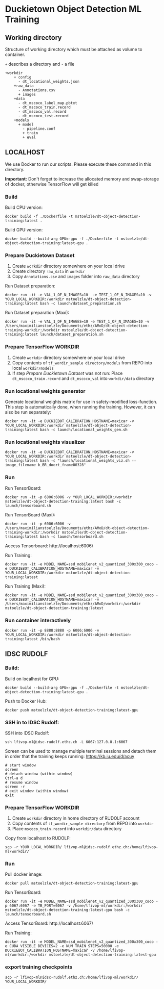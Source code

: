 # Duckietown Object Detection ML Training
## Working directory
Structure of working directory which must be attached as volume to container.

`+` describes a directory and `-` a file
```
+workdir
    + config
      - dt_locational_weights.json
    +raw_data
      - Annotations.csv
      + images
    +data
      - dt_mscoco_label_map.pbtxt
      - dt_mscoco_train.record
      - dt_mscoco_val.record
      - dt_mscoco_test.record
    +models
      + model
        - pipeline.conf
        + train
        + eval
```
## LOCALHOST
We use Docker to run our scripts. Please execute these command in this directory.

**Important:** Don't forget to increase the allocated memory and swap-storage of docker, otherwise TensorFlow will get killed
### Build
Build CPU version:
```
docker build -f ./Dockerfile -t mstoelzle/dt-object-detection-training:latest .
```
Build GPU version:
```
docker build --build-arg GPU=-gpu -f ./Dockerfile -t mstoelzle/dt-object-detection-training:latest-gpu .
```

### Prepare Duckietown Dataset
1. Create `workdir` directory somewhere on your local drive
2. Create directory `raw_data` in `workdir`
3. Copy `Annotations.csv` and `images` folder into `raw_data` directory

Run Dataset preparation:
```
docker run -it -e VAL_1_OF_N_IMAGES=10  -e TEST_1_OF_N_IMAGES=10 -v YOUR_LOCAL_WORKDIR:/workdir mstoelzle/dt-object-detection-training:latest bash -c launch/dataset_preparation.sh
```

Run Dataset preparation (Maxi):
```
docker run -it -e VAL_1_OF_N_IMAGES=10 -e TEST_1_OF_N_IMAGES=10 -v /Users/maximilianstoelzle/Documents/ethz/AMoD/dt-object-detection-training-workdir:/workdir mstoelzle/dt-object-detection-training:latest launch/dataset_preparation.sh
```

### Prepare TensorFlow WORKDIR
1. Create `workdir` directory somewhere on your local drive
2. Copy contents of `tf_wordir_sample directory/models` from REPO into local `workdir/models`
3. If step _Prepare Duckietown Dataset_ was not run: Place `dt_mscoco_train.record` and `dt_mscoco_val` into `workdir/data` directory

### Run locational weights generator
Generate locational weights matrix for use in safety-modified loss-function.
This step is automatically done, when running the training. However, it can also be run separately:
```
docker run -it -e DUCKIEBOT_CALIBRATION_HOSTNAME=maxicar -v YOUR_LOCAL_WORKDIR:/workdir mstoelzle/dt-object-detection-training:latest bash -c launch/locational_weights_gen.sh
```

### Run locational weights visualizer
```
docker run -it -e DUCKIEBOT_CALIBRATION_HOSTNAME=maxicar -v YOUR_LOCAL_WORKDIR:/workdir mstoelzle/dt-object-detection-training:latest bash -c "launch/locational_weights_viz.sh --image_filename b_BR_doort_frame00328"
```

### Run
Run TensorBoard:
```
docker run -it -p 6006:6006 -v YOUR_LOCAL_WORKDIR:/workdir mstoelzle/dt-object-detection-training:latest bash -c launch/tensorboard.sh
```

Run TensorBoard (Maxi):
```
docker run -it -p 6006:6006 -v /Users/maximilianstoelzle/Documents/ethz/AMoD/dt-object-detection-training-workdir:/workdir mstoelzle/dt-object-detection-training:latest bash -c launch/tensorboard.sh
```

Access Tensorboard: http://localhost:6006/

Run Training:
```
docker run -it -e MODEL_NAME=ssd_mobilenet_v2_quantized_300x300_coco -e DUCKIEBOT_CALIBRATION_HOSTNAME=maxicar -v YOUR_LOCAL_WORKDIR:/workdir mstoelzle/dt-object-detection-training:latest
```

Run Training (Maxi):
```
docker run -it -e MODEL_NAME=ssd_mobilenet_v2_quantized_300x300_coco -e DUCKIEBOT_CALIBRATION_HOSTNAME=maxicar -v /Users/maximilianstoelzle/Documents/ethz/AMoD/workdir:/workdir mstoelzle/dt-object-detection-training:latest
```

### Run container interactively
```
docker run -it -p 8888:8888 -p 6006:6006 -v YOUR_LOCAL_WORKDIR:/workdir mstoelzle/dt-object-detection-training:latest /bin/bash
```

## IDSC RUDOLF
### Build:
Build on localhost for GPU:
```
docker build --build-arg GPU=-gpu -f ./Dockerfile -t mstoelzle/dt-object-detection-training:latest-gpu .
```

Push to Docker Hub:
```
docker push mstoelzle/dt-object-detection-training:latest-gpu
```

### SSH in to IDSC Rudolf:
SSH into IDSC Rudolf:
```
ssh lfivop-ml@idsc-rudolf.ethz.ch -L 6067:127.0.0.1:6067
```
Screen can be used to manage multiple terminal sessions and detach them in order that the training keeps running:
https://kb.iu.edu/d/acuy
```
# start window
screen
# detach window (within window)
Ctrl-a d
# resume window
screen -r
# exit window (within window)
exit
```

### Prepare TensorFlow WORKDIR

1. Create `workdir` directory in home directory of RUDOLF account
2. Copy contents of `tf_wordir_sample directory` from REPO into  `workdir`
3. Place `mscoco_train.record` into `workdir/data` directory

Copy from localhost to RUDOLF:

```
scp -r YOUR_LOCAL_WORKDIR/ lfivop-ml@idsc-rudolf.ethz.ch:/home/lfivop-ml/workdir/
```

### Run

Pull docker image:
```
docker pull mstoelzle/dt-object-detection-training:latest-gpu
```

Run TensorBoard:
```
docker run -it -e MODEL_NAME=ssd_mobilenet_v2_quantized_300x300_coco -p 6067:6067 -e TB_PORT=6067 -v /home/lfivop-ml/workdir:/workdir mstoelzle/dt-object-detection-training:latest-gpu bash -c launch/tensorboard.sh
```

Access TensorBoard: http://localhost:6067/

Run Training:

```
docker run -it -e MODEL_NAME=ssd_mobilenet_v2_quantized_300x300_coco -e CUDA_VISIBLE_DEVICES=2 -e NUM_TRAIN_STEPS=50000 -e DUCKIEBOT_CALIBRATION_HOSTNAME=maxicar -v /home/lfivop-ml/workdir:/workdir mstoelzle/dt-object-detection-training:latest-gpu
```

### export training checkpoints
```
scp -r lfivop-ml@idsc-rudolf.ethz.ch:/home/lfivop-ml/workdir/ YOUR_LOCAL_WORKDIR/
```